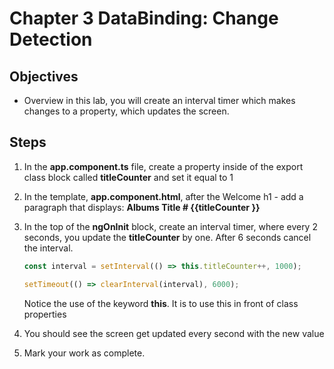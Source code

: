 # Chapter 3 DataBinding: Change Detection

## Objectives

- Overview in this lab, you will create an interval timer which makes changes to a property, which updates the screen.

## Steps

1. In the **app.component.ts** file, create a property inside of the export class block called **titleCounter** and set it equal to 1

1. In the template, **app.component.html**, after the Welcome h1 - add a paragraph that displays: **Albums Title # {{titleCounter }}**

1. In the top of the **ngOnInit** block, create an interval timer, where every 2 seconds, you update the **titleCounter** by one. After 6 seconds cancel the interval.

   ```javascript
   const interval = setInterval(() => this.titleCounter++, 1000);

   setTimeout(() => clearInterval(interval), 6000);
   ```

   Notice the use of the keyword **this**. It is to use this in front of class properties

2. You should see the screen get updated every second with the new value

1. Mark your work as complete. 
